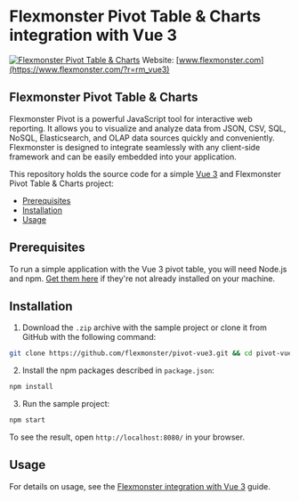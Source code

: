 # Flexmonster Pivot Table &amp; Charts integration with Vue 3
[![Flexmonster Pivot Table & Charts](https://cdn.flexmonster.com/landing.png)](https://flexmonster.com/?r=rm_vue3)
Website: [www.flexmonster.com](https://www.flexmonster.com/?r=rm_vue3)

## Flexmonster Pivot Table & Charts

Flexmonster Pivot is a powerful JavaScript tool for interactive web reporting. It allows you to visualize and analyze data from JSON, CSV, SQL, NoSQL, Elasticsearch, and OLAP data sources quickly and conveniently. Flexmonster is designed to integrate seamlessly with any client-side framework and can be easily embedded into your application.

This repository holds the source code for a simple [Vue 3](https://v3.vuejs.org/) and Flexmonster Pivot Table & Charts project:

- [Prerequisites](#prerequisites)
- [Installation](#installation)
- [Usage](#usage)

## Prerequisites

To run a simple application with the Vue 3 pivot table, you will need Node.js and npm. [Get them here](https://docs.npmjs.com/downloading-and-installing-node-js-and-npm) if they're not already installed on your machine.

## Installation 

1. Download the `.zip` archive with the sample project or clone it from GitHub with the following command:

```bash
git clone https://github.com/flexmonster/pivot-vue3.git && cd pivot-vue
```

2. Install the npm packages described in `package.json`: 

```bash
npm install
```

3. Run the sample project: 

```bash
npm start 
```

To see the result, open `http://localhost:8080/` in your browser.

## Usage

For details on usage, see the [Flexmonster integration with Vue 3](https://www.flexmonster.com/doc/integration-with-vue/?r=rm_vue3#integration-vue3) guide.
